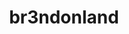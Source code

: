 ---
title: br3ndonland
github: https://github.com/br3ndonland
mode: dark
transition: 3s
archetype:
- Badges | Tags | Icons
---